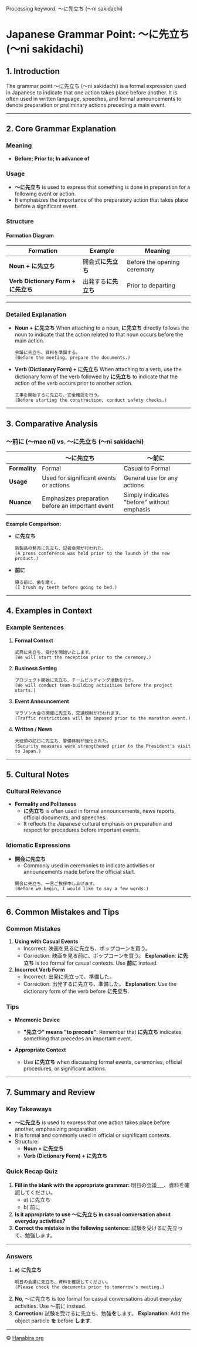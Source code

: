 Processing keyword: ～に先立ち (〜ni sakidachi)
# Japanese Grammar Point: ～に先立ち (〜ni sakidachi)

## 1. Introduction
The grammar point ～に先立ち (〜ni sakidachi) is a formal expression used in Japanese to indicate that one action takes place before another. It is often used in written language, speeches, and formal announcements to denote preparation or preliminary actions preceding a main event.

---
## 2. Core Grammar Explanation
### Meaning
- **Before; Prior to; In advance of**
### Usage
- **～に先立ち** is used to express that something is done in preparation for a following event or action.
- It emphasizes the importance of the preparatory action that takes place before a significant event.
### Structure
#### Formation Diagram
| **Formation**             | **Example**             | **Meaning**                     |
|---------------------------|-------------------------|---------------------------------|
| **Noun + に先立ち**        | 開会式**に先立ち**      | Before the opening ceremony     |
| **Verb Dictionary Form + に先立ち** | 出発する**に先立ち** | Prior to departing              |
---
### Detailed Explanation
- **Noun + に先立ち**
  When attaching to a noun, **に先立ち** directly follows the noun to indicate that the action related to that noun occurs before the main action.
  ```plaintext
  会議に先立ち、資料を準備する。
  (Before the meeting, prepare the documents.)
  ```
- **Verb (Dictionary Form) + に先立ち**
  When attaching to a verb, use the dictionary form of the verb followed by **に先立ち** to indicate that the action of the verb occurs prior to another action.
  ```plaintext
  工事を開始するに先立ち、安全確認を行う。
  (Before starting the construction, conduct safety checks.)
  ```
---
## 3. Comparative Analysis
### ～前に (〜mae ni) vs. ～に先立ち (〜ni sakidachi)
|               | **～に先立ち**                               | **～前に**                   |
|---------------|---------------------------------------------|------------------------------|
| **Formality** | Formal                                      | Casual to Formal             |
| **Usage**     | Used for significant events or actions      | General use for any actions  |
| **Nuance**    | Emphasizes preparation before an important event | Simply indicates "before" without emphasis |
**Example Comparison:**
- **に先立ち**
  ```plaintext
  新製品の発売に先立ち、記者会見が行われた。
  (A press conference was held prior to the launch of the new product.)
  ```
- **前に**
  ```plaintext
  寝る前に、歯を磨く。
  (I brush my teeth before going to bed.)
  ```
---
## 4. Examples in Context
### Example Sentences
1. **Formal Context**
   ```plaintext
   式典に先立ち、受付を開始いたします。
   (We will start the reception prior to the ceremony.)
   ```
2. **Business Setting**
   ```plaintext
   プロジェクト開始に先立ち、チームビルディング活動を行う。
   (We will conduct team-building activities before the project starts.)
   ```
3. **Event Announcement**
   ```plaintext
   マラソン大会の開催に先立ち、交通規制が行われます。
   (Traffic restrictions will be imposed prior to the marathon event.)
   ```
4. **Written / News**
   ```plaintext
   大統領の訪日に先立ち、警備体制が強化された。
   (Security measures were strengthened prior to the President's visit to Japan.)
   ```
---
## 5. Cultural Notes
### Cultural Relevance
- **Formality and Politeness**
  - **に先立ち** is often used in formal announcements, news reports, official documents, and speeches.
  - It reflects the Japanese cultural emphasis on preparation and respect for procedures before important events.
### Idiomatic Expressions
- **開会に先立ち**
  - Commonly used in ceremonies to indicate activities or announcements made before the official start.
  ```plaintext
  開会に先立ち、一言ご挨拶申し上げます。
  (Before we begin, I would like to say a few words.)
  ```
---
## 6. Common Mistakes and Tips
### Common Mistakes
1. **Using with Casual Events**
   - Incorrect: 映画を見るに先立ち、ポップコーンを買う。
   - Correction: 映画を見る前に、ポップコーンを買う。
   **Explanation**: **に先立ち** is too formal for casual contexts. Use **前に** instead.
2. **Incorrect Verb Form**
   - Incorrect: 出発に先立って、準備した。
   - Correction: 出発するに先立ち、準備した。
   **Explanation**: Use the dictionary form of the verb before **に先立ち**.
### Tips
- **Mnemonic Device**
  - **"先立つ" means "to precede"**: Remember that **に先立ち** indicates something that precedes an important event.
  
- **Appropriate Context**
  - Use **に先立ち** when discussing formal events, ceremonies, official procedures, or significant actions.
---
## 7. Summary and Review
### Key Takeaways
- **～に先立ち** is used to express that one action takes place before another, emphasizing preparation.
- It is formal and commonly used in official or significant contexts.
- Structure:
  - **Noun + に先立ち**
  - **Verb (Dictionary Form) + に先立ち**
### Quick Recap Quiz
1. **Fill in the blank with the appropriate grammar:**
   明日の会議___、資料を確認してください。
   - a) に先立ち
   - b) 前に
2. **Is it appropriate to use ～に先立ち in casual conversation about everyday activities?**
3. **Correct the mistake in the following sentence:**
   試験を受けるに先立って、勉強します。
---
### Answers
1. **a) に先立ち**
   ```plaintext
   明日の会議に先立ち、資料を確認してください。
   (Please check the documents prior to tomorrow's meeting.)
   ```
2. **No**, ～に先立ち is too formal for casual conversations about everyday activities. Use ～前に instead.
3. **Correction:**
   試験を受けるに先立ち、勉強**を**します。
   **Explanation**: Add the object particle **を** before **します**.


---

© [Hanabira.org](https://hanabira.org)
